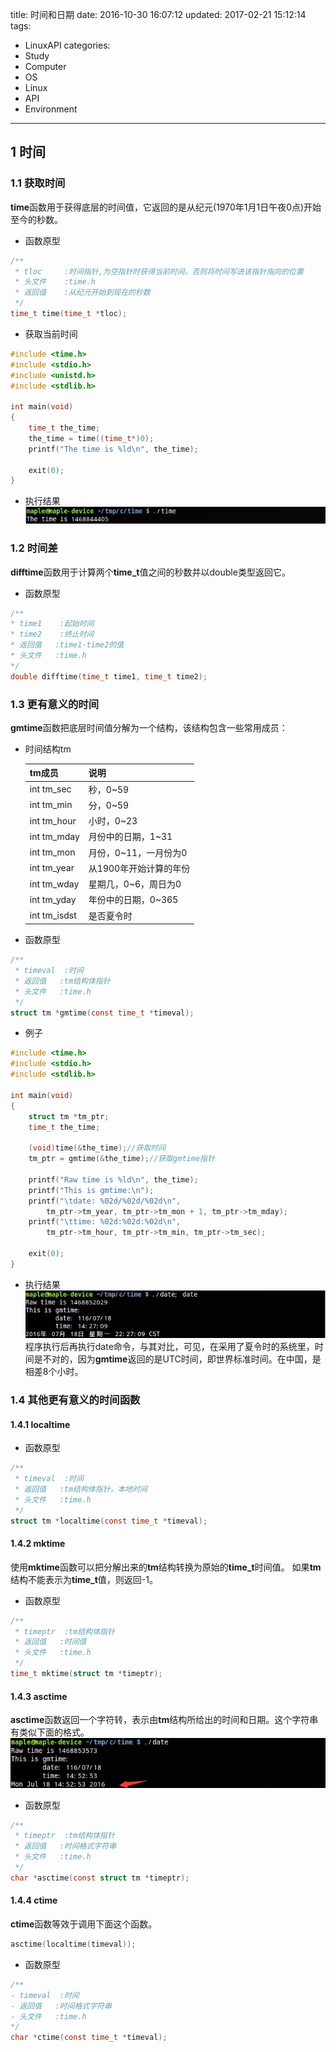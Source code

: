 title: 时间和日期
date: 2016-10-30 16:07:12
updated: 2017-02-21 15:12:14
tags:
- LinuxAPI
categories:
- Study
- Computer
- OS
- Linux
- API
- Environment
---

## 1 时间

### 1.1 获取时间

**time**函数用于获得底层的时间值，它返回的是从纪元(1970年1月1日午夜0点)开始至今的秒数。

- 函数原型

```c
/**
 * tloc     :时间指针,为空指针时获得当前时间，否则将时间写进该指针指向的位置
 * 头文件    :time.h
 * 返回值    :从纪元开始到现在的秒数
 */
time_t time(time_t *tloc);
```

- 获取当前时间

```c
#include <time.h>
#include <stdio.h>
#include <unistd.h>
#include <stdlib.h>

int main(void)
{
    time_t the_time;
    the_time = time((time_t*)0);
    printf("The time is %ld\n", the_time);
     
    exit(0);
}
```

- 执行结果
        ![title](../post_img/5815aa3aab644162e10045f8)

### 1.2 时间差

**difftime**函数用于计算两个**time_t**值之间的秒数并以double类型返回它。

- 函数原型

```c
/**
* time1    :起始时间
* time2    :终止时间
* 返回值   :time1-time2的值
* 头文件   :time.h
*/
double difftime(time_t time1, time_t time2);
```

### 1.3 更有意义的时间

**gmtime**函数把底层时间值分解为一个结构，该结构包含一些常用成员：

- 时间结构tm

    |    tm成员    |          说明          |
    |--------------|------------------------|
    | int tm_sec   | 秒，0~59               |
    | int tm_min   | 分，0~59               |
    | int tm_hour  | 小时，0~23             |
    | int tm_mday  | 月份中的日期，1~31     |
    | int tm_mon   | 月份，0~11，一月份为0  |
    | int tm_year  | 从1900年开始计算的年份 |
    | int tm_wday  | 星期几，0~6，周日为0   |
    | int tm_yday  | 年份中的日期，0~365    |
    | int tm_isdst | 是否夏令时             |

- 函数原型

```c
/**
 * timeval  :时间
 * 返回值   :tm结构体指针
 * 头文件   :time.h
 */
struct tm *gmtime(const time_t *timeval);
```

- 例子

```c
#include <time.h>
#include <stdio.h>
#include <stdlib.h>

int main(void)
{
    struct tm *tm_ptr;
    time_t the_time;

    (void)time(&the_time);//获取时间
    tm_ptr = gmtime(&the_time);//获取gmtime指针

    printf("Raw time is %ld\n", the_time);
    printf("This is gmtime:\n");
    printf("\tdate: %02d/%02d/%02d\n",
        tm_ptr->tm_year, tm_ptr->tm_mon + 1, tm_ptr->tm_mday);
    printf("\ttime: %02d:%02d:%02d\n",
        tm_ptr->tm_hour, tm_ptr->tm_min, tm_ptr->tm_sec);
    
    exit(0);
}
```

- 执行结果
    ![title](../post_img/5815aa4aab644164d4004471)
    程序执行后再执行date命令，与其对比，可见，在采用了夏令时的系统里，时间是不对的，因为**gmtime**返回的是UTC时间，即世界标准时间。在中国，是相差8个小时。

### 1.4 其他更有意义的时间函数

#### 1.4.1 localtime

- 函数原型

```c
/**
 * timeval  :时间
 * 返回值   :tm结构体指针，本地时间
 * 头文件   :time.h
 */
struct tm *localtime(const time_t *timeval);
```

#### 1.4.2 mktime

使用**mktime**函数可以把分解出来的**tm**结构转换为原始的**time_t**时间值。
如果**tm**结构不能表示为**time_t**值，则返回-1。

- 函数原型

```c
/**
 * timeptr  :tm结构体指针
 * 返回值   :时间值
 * 头文件   :time.h
 */
time_t mktime(struct tm *timeptr);
```

#### 1.4.3 asctime

**asctime**函数返回一个字符转，表示由**tm**结构所给出的时间和日期。这个字符串有类似下面的格式。
    ![title](../post_img/5815aa5dab644162e10045fa)

- 函数原型

```c
/**
 * timeptr  :tm结构体指针
 * 返回值   :时间格式字符串
 * 头文件   :time.h
 */
char *asctime(const struct tm *timeptr);
```

#### 1.4.4 ctime

**ctime**函数等效于调用下面这个函数。

```c
asctime(localtime(timeval));
```

- 函数原型

```c
/**
- timeval  :时间
- 返回值   :时间格式字符串
- 头文件   :time.h
*/
char *ctime(const time_t *timeval);
```